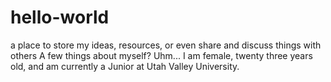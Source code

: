 # hello-world
a place to store my ideas, resources, or even share and discuss things with others
A few things about myself? Uhm... I am female, twenty three years old, and am currently a Junior at Utah Valley University.
